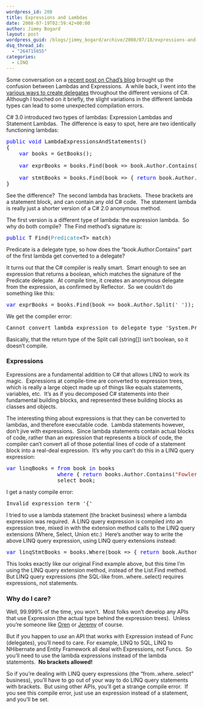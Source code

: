 ```yaml
---
wordpress_id: 208
title: Expressions and Lambdas
date: 2008-07-19T02:59:42+00:00
author: Jimmy Bogard
layout: post
wordpress_guid: /blogs/jimmy_bogard/archive/2008/07/18/expressions-and-lambdas.aspx
dsq_thread_id:
  - "264715855"
categories:
  - LINQ
---
```

Some conversation on a [recent post on Chad&#8217;s blog](http://www.lostechies.com/blogs/chad_myers/archive/2008/07/06/exploring-shadetree-features-part-1-static-reflection-with-reflectionhelper.aspx) brought up the confusion between Lambdas and Expressions.&nbsp; A while back, I went into the [various ways to create delegates](http://www.lostechies.com/blogs/jimmy_bogard/archive/2008/03/22/variations-on-a-func-y-theme.aspx) throughout the different versions of C#.&nbsp; Although I touched on it briefly, the slight variations in the different lambda types can lead to some unexpected compilation errors.

C# 3.0 introduced two types of lambdas: Expression Lambdas and Statement Lambdas.&nbsp; The difference is easy to spot, here are two identically functioning lambdas:

<pre><span style="color: blue">public void </span>LambdaExpressionsAndStatements()
{
    <span style="color: blue">var </span>books = GetBooks();

    <span style="color: blue">var </span>exprBooks = books.Find(book =&gt; book.Author.Contains(<span style="color: #a31515">"Fowler"</span>));

    <span style="color: blue">var </span>stmtBooks = books.Find(book =&gt; { <span style="color: blue">return </span>book.Author.Contains(<span style="color: #a31515">"Fowler"</span>); });
}
</pre>

[](http://11011.net/software/vspaste)

See the difference?&nbsp; The second lambda has brackets.&nbsp; These brackets are a statement block, and can contain any old C# code.&nbsp; The statement lambda is really just a shorter version of a C# 2.0 anonymous method.

The first version is a different type of lambda: the expression lambda.&nbsp; So why do both compile?&nbsp; The Find method&#8217;s signature is:

<pre><span style="color: blue">public </span>T Find(<span style="color: #2b91af">Predicate</span>&lt;T&gt; match)</pre>

[](http://11011.net/software/vspaste)

Predicate<T> is a delegate type, so how does the &#8220;book.Author.Contains&#8221; part of the first lambda get converted to a delegate?

It turns out that the C# compiler is really smart.&nbsp; Smart enough to see an expression that returns a boolean, which matches the signature of the Predicate delegate.&nbsp; At compile time, it creates an anonymous delegate from the expression, as confirmed by Reflector.&nbsp; So we couldn&#8217;t do something like this:

<pre><span style="color: blue">var </span>exprBooks = books.Find(book =&gt; book.Author.Split(<span style="color: #a31515">' '</span>));</pre>

[](http://11011.net/software/vspaste)

We get the compiler error:

<pre>Cannot convert lambda expression to delegate type 'System.Predicate&lt;Samples.Book&gt;' because some of the return types in the block are not implicitly convertible to the delegate return type</pre>

[](http://11011.net/software/vspaste)

Basically, that the return type of the Split call (string[]) isn&#8217;t boolean, so it doesn&#8217;t compile.

### Expressions

Expressions are a fundamental addition to C# that allows LINQ to work its magic.&nbsp; Expressions at compile-time are converted to expression trees, which is really a large object made up of things like equals statements, variables, etc.&nbsp; It&#8217;s as if you decomposed C# statements into their fundamental building blocks, and represented these building blocks as classes and objects.

The interesting thing about expressions is that they can be converted to lambdas, and therefore executable code.&nbsp; Lambda statements however, don&#8217;t jive with expressions.&nbsp; Since lambda statements contain actual blocks of code, rather than an expression that represents a block of code, the compiler can&#8217;t convert all of those potential lines of code of a statement block into a real-deal expression.&nbsp; It&#8217;s why you can&#8217;t do this in a LINQ query expression:

<pre><span style="color: blue">var </span>linqBooks = <span style="color: blue">from </span>book <span style="color: blue">in </span>books
                <span style="color: blue">where </span>{ <span style="color: blue">return </span>books.Author.Contains(<span style="color: #a31515">"Fowler"</span>); }
                select book;
</pre>

[](http://11011.net/software/vspaste)

I get a nasty compile error:

<pre>Invalid expression term '{'</pre>

[](http://11011.net/software/vspaste)

I tried to use a lambda statement (the bracket business) where a lambda expression was required.&nbsp; A LINQ query expression is compiled into an expression tree, mixed in with the extension method calls to the LINQ query extensions (Where, Select, Union etc.)&nbsp; Here&#8217;s another way to write the above LINQ query expression, using LINQ query extensions instead:

<pre><span style="color: blue">var </span>linqStmtBooks = books.Where(book =&gt; { <span style="color: blue">return </span>book.Author.Contains(<span style="color: #a31515">"Fowler"</span>); });</pre>

[](http://11011.net/software/vspaste)

This looks exactly like our original Find example above, but this time I&#8217;m using the LINQ query extension method, instead of the List<T>.Find method.&nbsp; But LINQ query expressions (the SQL-like from..where..select) requires expressions, not statements.

### 

### Why do I care?

Well, 99.999% of the time, you won&#8217;t.&nbsp; Most folks won&#8217;t develop any APIs that use Expression<T> (the actual type behind the expression trees).&nbsp; Unless you&#8217;re someone like [Oren](http://ayende.com/) or [Jeremy](http://codebetter.com/blogs/jeremy.miller/) of course.

But if you happen to _use_ an API that works with Expression<T> instead of Func (delegates), you&#8217;ll need to care. For example, LINQ to SQL, LINQ to NHibernate and Entity Framework all deal with Expressions, not Funcs.&nbsp; So you&#8217;ll need to use the lambda expressions instead of the lambda statements.&nbsp; **No brackets allowed!**

So if you&#8217;re dealing with LINQ query expressions (the &#8220;from..where..select&#8221; business), you&#8217;ll have to go out of your way to do LINQ query statements with brackets.&nbsp; But using other APIs, you&#8217;ll get a strange compile error.&nbsp; If you see this compile error, just use an expression instead of a statement, and you&#8217;ll be set.